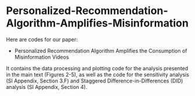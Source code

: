# Personalized-Recommendation-Algorithm-Amplifies-Misinformation

Here are codes for our paper:

* Personalized Recommendation Algorithm Amplifies the Consumption of Misinformation Videos

It contains the data processing and plotting code for the analysis presented in the main text (Figures 2-5), as well as the code for the sensitivity analysis (SI Appendix, Section 3.F) and Staggered Difference-in-Differences (DID) analysis (SI Appendix, Section 4).
